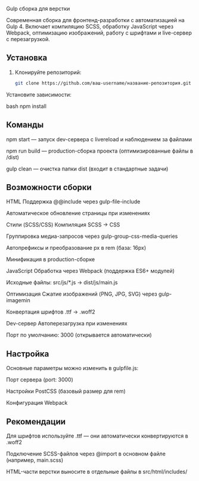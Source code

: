 Gulp сборка для верстки

Современная сборка для фронтенд-разработки с автоматизацией на Gulp 4. Включает компиляцию SCSS, обработку JavaScript через Webpack, оптимизацию изображений, работу с шрифтами и live-сервер с перезагрузкой.

## Установка

1. Клонируйте репозиторий:
   ```bash
   git clone https://github.com/ваш-username/название-репозитория.git
Установите зависимости:

bash
npm install

## Команды
npm start — запуск dev-сервера с livereload и наблюдением за файлами

npm run build — production-сборка проекта (оптимизированные файлы в /dist)

gulp clean — очистка папки dist (входит в стандартные задачи)

## Возможности сборки
HTML
Поддержка @@include через gulp-file-include

Автоматическое обновление страницы при изменениях

Стили (SCSS/CSS)
Компиляция SCSS → CSS

Группировка медиа-запросов через gulp-group-css-media-queries

Автопрефиксы и преобразование px в rem (база: 16px)

Минификация в production-сборке

JavaScript
Обработка через Webpack (поддержка ES6+ модулей)

Исходные файлы: src/js/*.js → dist/js/main.js

Оптимизация
Сжатие изображений (PNG, JPG, SVG) через gulp-imagemin

Конвертация шрифтов .ttf → .woff2

Dev-сервер
Автоперезагрузка при изменениях

Порт по умолчанию: 3000 (открывается автоматически)

## Настройка
Основные параметры можно изменить в gulpfile.js:

Порт сервера (port: 3000)

Настройки PostCSS (базовый размер для rem)

Конфигурация Webpack

## Рекомендации
Для шрифтов используйте .ttf — они автоматически конвертируются в .woff2

Подключение SCSS-файлов через @import в основном файле (например, main.scss)

HTML-части верстки выносите в отдельные файлы в src/html/includes/
